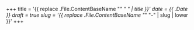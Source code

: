 +++
title = '{{ replace .File.ContentBaseName "_" " " | title }}'
date = {{ .Date }}
draft = true
slug = '{{ replace .File.ContentBaseName "_" "-" | slug | lower }}'
+++
